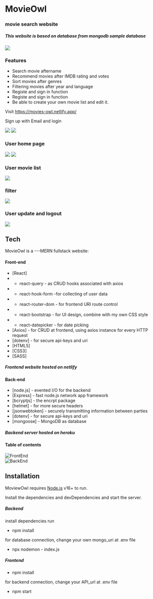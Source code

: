 # MovieOwl
 
### movie search website

##### This website is based on database from mongodb sample database

![](https://github.com/Josef-cody/MovieOwl/blob/main/frontend/public/imgs/index.png/300*200)


### Features
- Search movie aftername
- Recommend movies after IMDB rating and votes
- Sort movies after genres
- Filtering movies after year and language
- Registe and sign in function
- Registe and sign in function
- Be able to create your own movie list and edit it.

Visit https://movies-owl.netlify.app/

Sign up with Email and login


![](https://github.com/Josef-cody/MovieOwl/blob/main/frontend/public/imgs/signup.png?raw=true)
![](https://github.com/Josef-cody/MovieOwl/blob/main/frontend/public/imgs/login.png?raw=true)
### User home page
![](https://github.com/Josef-cody/MovieOwl/blob/main/frontend/public/imgs/home1.png?raw=true)
![](https://github.com/Josef-cody/MovieOwl/blob/main/frontend/public/imgs/home2.png?raw=true)
### User movie list
![](https://github.com/Josef-cody/MovieOwl/blob/main/frontend/public/imgs/myList.png?raw=true)
### filter
![](https://github.com/Josef-cody/MovieOwl/blob/main/frontend/public/imgs/filter.png?raw=true)
### User update and logout
![](https://github.com/Josef-cody/MovieOwl/blob/main/frontend/public/imgs/userSetting.png?raw=true)


## Tech

MovieOwl is a ---MERN fullstack website:
#### Front-end
- [React] 
- - react-query - as CRUD hooks associated with axios
- - react-hook-form  -for collecting of user data
- - react-router-dom - for frontend URI route control
- - react-bootstrap - for UI design, combine with my own CSS style
- - react-datepicker - for date picking
- [Axios] - for CRUD at frontend, using axios instance for every HTTP request
- [dotenv] - for secure api-keys and uri
- [HTML5] 
- [CSS3]
- [SASS]

##### Frontend website hosted on netlify

#### Back-end
- [node.js] - evented I/O for the backend
- [Express] - fast node.js network app framework
- [bcryptjs] - the encrpt package
- [helmet] - for more secure headers
- [jsonwebtoken] - securely transmitting information between parties
- [dotenv] - for secure api-keys and uri
- [mongoose] - MongoDB as database

##### Backend server hosted on heroku

#### Table of contents
![FrontEnd](https://github.com/Josef-cody/MovieOwl/blob/main/frontend/public/imgs/tableFront.png?raw=true) <br/>
![BackEnd](https://github.com/Josef-cody/MovieOwl/blob/main/frontend/public/imgs/tableBack.png?raw=true)

## Installation

MoviewOwl requires [Node.js](https://nodejs.org/) v16+ to run.

Install the dependencies and devDependencies and start the server.


##### Backend
install dependencies run
- npm install

for database connection, change your own mongo_uri at .env file
- npx nodemon - index.js

##### Frontend
- npm install

for backend connection, change your API_url at .env file

- npm start


